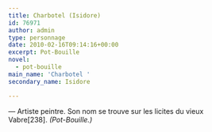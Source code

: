 ```yaml
---
title: Charbotel (Isidore)
id: 76971
author: admin
type: personnage
date: 2010-02-16T09:14:16+00:00
excerpt: Pot-Bouille
novel:
  - pot-bouille
main_name: 'Charbotel '
secondary_name: Isidore

---
```

— Artiste peintre. Son nom se trouve sur les licites du vieux Vabre[238]. _(Pot-Bouille.)_